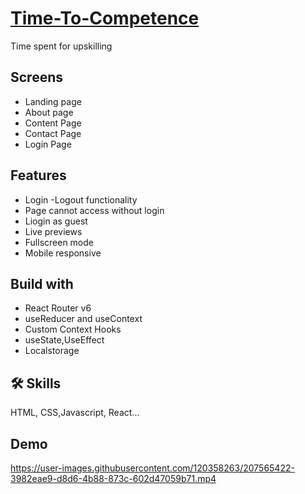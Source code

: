 
# [Time-To-Competence](https://abhinavchavare-timetocompetence.netlify.app)

Time spent for upskilling

## Screens
- Landing page
- About page
- Content Page
- Contact Page
- Login Page

## Features

- Login -Logout functionality
- Page cannot access without login
- Liogin as guest
- Live previews
- Fullscreen mode
- Mobile responsive


## Build with
- React Router v6
- useReducer and useContext
- Custom Context Hooks
- useState,UseEffect
- Localstorage

## 🛠 Skills
 HTML, CSS,Javascript, React...


## Demo

https://user-images.githubusercontent.com/120358263/207565422-3982eae9-d8d6-4b88-873c-602d47059b71.mp4